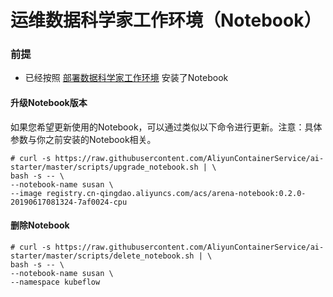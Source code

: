 # 运维数据科学家工作环境（Notebook）

### 前提
* 已经按照 [部署数据科学家工作环境](../setup/SETUP_NOTEBOOK.md) 安装了Notebook


#### 升级Notebook版本
如果您希望更新使用的Notebook，可以通过类似以下命令进行更新。注意：具体参数与你之前安装的Notebook相关。 

```
# curl -s https://raw.githubusercontent.com/AliyunContainerService/ai-starter/master/scripts/upgrade_notebook.sh | \
bash -s -- \
--notebook-name susan \
--image registry.cn-qingdao.aliyuncs.com/acs/arena-notebook:0.2.0-20190617081324-7af0024-cpu
```

#### 删除Notebook


```
# curl -s https://raw.githubusercontent.com/AliyunContainerService/ai-starter/master/scripts/delete_notebook.sh | \
bash -s -- \
--notebook-name susan \
--namespace kubeflow
```